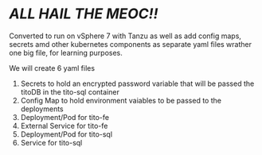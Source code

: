 # ***ALL HAIL THE MEOC!!***

Converted to run on vSphere 7 with Tanzu as well as add config maps, secrets amd other kubernetes components as separate yaml files wrather one big file, for learning purposes.

We will create 6 yaml files

1. Secrets to hold an encrypted password variable that will be passed the titoDB in the tito-sql container
2. Config Map to hold environment vaiables to be passed to the deployments
3. Deployment/Pod for tito-fe
4. External Service for tito-fe
5. Deployment/Pod for tito-sql
6. Service for tito-sql
